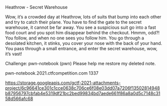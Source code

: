 Heathrow - Secret Warehouse

Wow, it’s a crowded day at Heathrow, lots of suits that bump into each other and try to catch their plane. You have to find the gate to the secret warehouse, it cannot be far away. You see a suspicious suit go into a fast food court and you spot him disappear behind the checkout. Hmmm, odd?! You follow, and when no one sees you follow him. You go through a desolated kitchen, it stinks, you cover your nose with the back of your hand. You pass through a small entrance, and enter the secret warehouse, wow, it’s vast!

Challenge: pwn-notebook (pwn)
Please help me restore my deleted note.

pwn-notebook.2021.ctfcompetition.com 1337

https://storage.googleapis.com/gctf-2021-attachments-project/6c96641ce301c1cce0638c706ce6f08e03dd07a7206f13502814948b87956797cbfab4e5319df21bc2bed99834bd7aede661f86a8a0d5c7148c3158d566afc68
